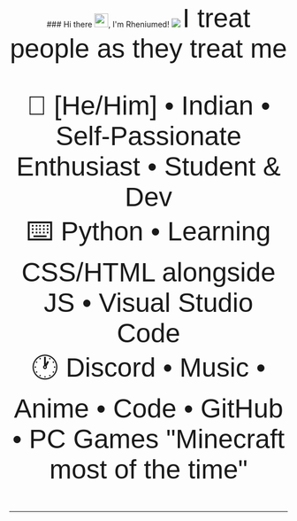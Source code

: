 <div align="center">
### Hi there <img src="https://media.giphy.com/media/hvRJCLFzcasrR4ia7z/giphy.gif" width="25px">, I'm Rheniumed!
<img src= "C:\Users\devan\Downloads\Banner.png" > <!-- Banner Here-->
<font face="arial" size="8">I treat people as they treat me </f>

<p>
  
🎨 [He/Him] • Indian • Self-Passionate Enthusiast • Student & Dev <br>
⌨️ Python • Learning CSS/HTML alongside JS • Visual Studio Code <br>
🕐 Discord • Music • Anime • Code • GitHub • PC Games "Minecraft most of the time" <br>



<hr>




</p>
</div>

<!---
Rheniumed/Rheniumed is a ✨ special ✨ repository because its `README.md` (this file) appears on your GitHub profile.
You can click the Preview link to take a look at your changes.
--->
